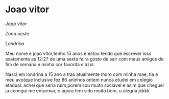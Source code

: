<h1>Joao vitor</h1>
<p><em>Joao vitor</em></p>
<p><em>Zona oeste</em></p>
<p><em>Londrina</em></p>




<p>Meu nome e joao vitor,tenho 15 anos
e estou tendo que escrever isso
exatamente as 12:27
de uma sexta feira
gosto de sair com meus amigos de fim de semana
e minha cor favorita e azul.</p>


<p>Nasci em londrina a 15 ano a tras atualmente moro com minha mae, tia e meu avo(que inclusive fez 86 aninhos ontem nunca etudei em colegio etadual. achei que seria ruim,porem sou muito sociavel e asim que cheguei ja conegui me enturmar, e agora tem sido muito bom, o alegria jkkkk.</p>

